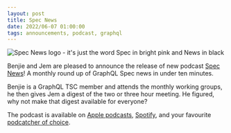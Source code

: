 ```yaml
---
layout: post
title: Spec News
date: 2022/06-07 01:00:00
tags: announcements, podcast, graphql
---
```


![Spec News logo - it's just the word Spec in bright pink and News in black]({{site.url}}/assets/images/SpecNews.png)

Benjie and Jem are pleased to announce the release of new podcast [Spec News](https://specnewspod.com)! A monthly round up of GraphQL Spec news in under ten minutes.  

Benjie is a GraphQL TSC member and attends the monthly working groups, he then gives Jem a digest of the two or three hour meeting. He figured, why not make that digest available for everyone? 

The podcast is available on [Apple podcasts](https://podcasts.apple.com/us/podcast/specnews-graphql-digests/id1628494077), [Spotify](https://open.spotify.com/show/69vo1Wrlda6EP3EzIZnzjf), and your favourite [podcatcher of choice](https://anchor.fm/specnews/episodes/0--Hello-World-e1jghe1). 
